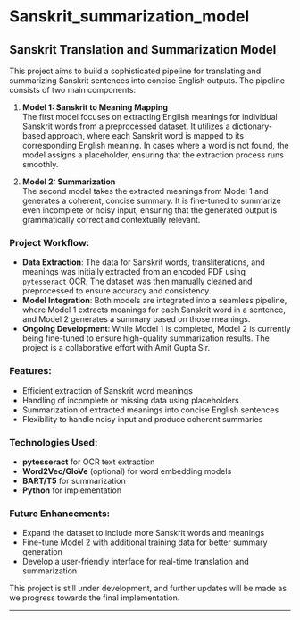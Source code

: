 # Sanskrit_summarization_model


## Sanskrit Translation and Summarization Model

This project aims to build a sophisticated pipeline for translating and summarizing Sanskrit sentences into concise English outputs. The pipeline consists of two main components:

1. **Model 1: Sanskrit to Meaning Mapping**  
   The first model focuses on extracting English meanings for individual Sanskrit words from a preprocessed dataset. It utilizes a dictionary-based approach, where each Sanskrit word is mapped to its corresponding English meaning. In cases where a word is not found, the model assigns a placeholder, ensuring that the extraction process runs smoothly.

2. **Model 2: Summarization**  
   The second model takes the extracted meanings from Model 1 and generates a coherent, concise summary. It is fine-tuned to summarize even incomplete or noisy input, ensuring that the generated output is grammatically correct and contextually relevant.

### Project Workflow:
- **Data Extraction**: The data for Sanskrit words, transliterations, and meanings was initially extracted from an encoded PDF using `pytesseract` OCR. The dataset was then manually cleaned and preprocessed to ensure accuracy and consistency.
- **Model Integration**: Both models are integrated into a seamless pipeline, where Model 1 extracts meanings for each Sanskrit word in a sentence, and Model 2 generates a summary based on those meanings.
- **Ongoing Development**: While Model 1 is completed, Model 2 is currently being fine-tuned to ensure high-quality summarization results. The project is a collaborative effort with Amit Gupta Sir.

### Features:
- Efficient extraction of Sanskrit word meanings
- Handling of incomplete or missing data using placeholders
- Summarization of extracted meanings into concise English sentences
- Flexibility to handle noisy input and produce coherent summaries

### Technologies Used:
- **pytesseract** for OCR text extraction
- **Word2Vec/GloVe** (optional) for word embedding models
- **BART/T5** for summarization
- **Python** for implementation

### Future Enhancements:
- Expand the dataset to include more Sanskrit words and meanings
- Fine-tune Model 2 with additional training data for better summary generation
- Develop a user-friendly interface for real-time translation and summarization

This project is still under development, and further updates will be made as we progress towards the final implementation.

---
